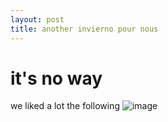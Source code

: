 ```yaml
---
layout: post
title: another invierno pour nous
---
```


# it's no way
we liked a lot the following
![image]({{site.baseurl}}/media/blank.png)